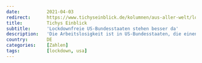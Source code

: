 ```yaml
---
date:          2021-04-03
redirect:      https://www.tichyseinblick.de/kolumnen/aus-aller-welt/lockdownfreie-us-bundesstaaten-stehen-besser-da/
title:         Tichys Einblick
subtitle:      'Lockdownfreie US-Bundesstaaten stehen besser da'
description:   'Die Arbeitslosigkeit ist in US-Bundesstaaten, die einen Lockdown verhängten deutlich angestiegen. Staaten, die auf einen Lockdown verzichteten, stehen deutlich besser da - die Corona-Zahlen sind hingegen bei beiden Gruppen vergleichbar.'
country:       DE
categories:    [Zahlen]
tags:          [lockdown, usa]
---
```

